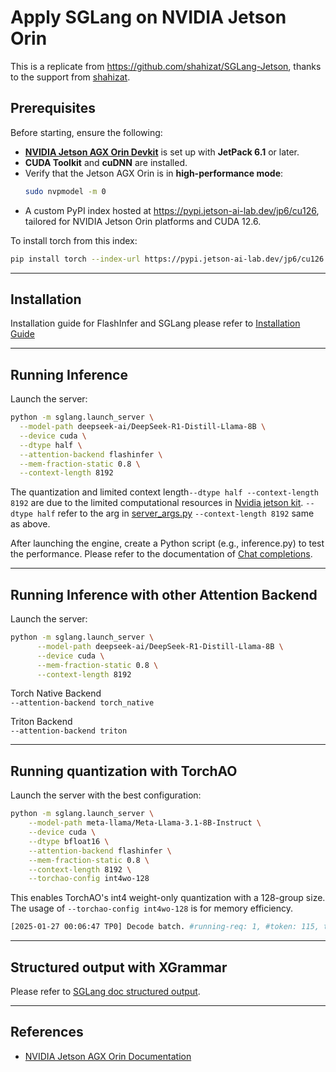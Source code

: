 # Apply SGLang on NVIDIA Jetson Orin

This is a replicate from https://github.com/shahizat/SGLang-Jetson, thanks to the support from [shahizat](https://github.com/shahizat).
## Prerequisites

Before starting, ensure the following:

- [**NVIDIA Jetson AGX Orin Devkit**](https://www.nvidia.com/en-us/autonomous-machines/embedded-systems/jetson-orin/) is set up with **JetPack 6.1** or later.
- **CUDA Toolkit** and **cuDNN** are installed.
- Verify that the Jetson AGX Orin is in **high-performance mode**:
  ```bash
  sudo nvpmodel -m 0
  ```
- A custom PyPI index hosted at https://pypi.jetson-ai-lab.dev/jp6/cu126, tailored for NVIDIA Jetson Orin platforms and CUDA 12.6.

To install torch from this index:
  ```bash
pip install torch --index-url https://pypi.jetson-ai-lab.dev/jp6/cu126
 ```
* * * * *
## Installation
Installation guide for FlashInfer and SGLang please refer to [Installation Guide](https://docs.sglang.ai/start/install.html)
* * * * *

Running Inference
-----------------------------------------

Launch the server:
```bash
python -m sglang.launch_server \
  --model-path deepseek-ai/DeepSeek-R1-Distill-Llama-8B \
  --device cuda \
  --dtype half \
  --attention-backend flashinfer \
  --mem-fraction-static 0.8 \
  --context-length 8192 
```
The quantization and  limited context length`--dtype half --context-length 8192` are due to the limited computational resources in [Nvidia jetson kit](https://www.nvidia.com/en-us/autonomous-machines/embedded-systems/jetson-orin/).
`--dtype half` refer to the arg in [server_args.py](https://github.com/sgl-project/sglang/blob/959dca4fc7d720b8885e74761f7b098bed2bdeb7/python/sglang/srt/server_args.py#L347) `--context-length 8192` same as above. 

After launching the engine, create a Python script (e.g., inference.py) to test the performance. Please refer to the documentation of [Chat completions](https://docs.sglang.ai/backend/openai_api_completions.html#Usage).
* * * * *

Running Inference with other Attention Backend
-------------------------------------------

Launch the server:
```bash
python -m sglang.launch_server \
      --model-path deepseek-ai/DeepSeek-R1-Distill-Llama-8B \
      --device cuda \
      --mem-fraction-static 0.8 \
      --context-length 8192
```
Torch Native Backend \
 `--attention-backend torch_native `

Triton Backend\
`--attention-backend triton`

* * * * *
Running quantization with TorchAO
-------------------------------------
Launch the server with the best configuration:
```bash
python -m sglang.launch_server \
    --model-path meta-llama/Meta-Llama-3.1-8B-Instruct \
    --device cuda \
    --dtype bfloat16 \
    --attention-backend flashinfer \
    --mem-fraction-static 0.8 \
    --context-length 8192 \
    --torchao-config int4wo-128
```
This enables TorchAO's int4 weight-only quantization with a 128-group size. The usage of `--torchao-config int4wo-128` is for memory efficiency.

```bash
[2025-01-27 00:06:47 TP0] Decode batch. #running-req: 1, #token: 115, token usage: 0.00, gen throughput (token/s): 30.84, #queue-req:
```

* * * * *
Structured output with XGrammar
-------------------------------
Please refer to [SGLang doc structured output](https://docs.sglang.ai/backend/structured_outputs.html).
* * * * *

References
----------
-   [NVIDIA Jetson AGX Orin Documentation](https://developer.nvidia.com/embedded/jetson-agx-orin)
